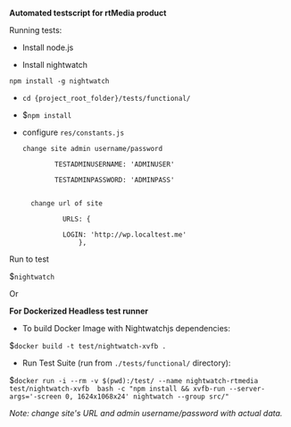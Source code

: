 
**Automated testscript for rtMedia product**

Running tests:

* Install node.js

* Install nightwatch

`npm install -g nightwatch`

* `cd {project_root_folder}/tests/functional/`

* $```npm install```


* configure `res/constants.js`

    `change site admin username/password`

			  TESTADMINUSERNAME: 'ADMINUSER'

    	      TESTADMINPASSWORD: 'ADMINPASS'


		change url of site

				URLS: {

        		LOGIN: 'http://wp.localtest.me'
   					},



 Run to test

 $```nightwatch```


 Or


**For Dockerized Headless test runner**

 * To build Docker Image with Nightwatchjs dependencies:
 
 $```docker build -t test/nightwatch-xvfb .```

 * Run Test Suite (run from `./tests/functional/` directory):
 
 $```docker run -i --rm -v $(pwd):/test/ --name nightwatch-rtmedia test/nightwatch-xvfb  bash -c "npm install && xvfb-run --server-args='-screen 0, 1624x1068x24' nightwatch --group src/"```

*Note: change site's URL and admin username/password with actual data.*
